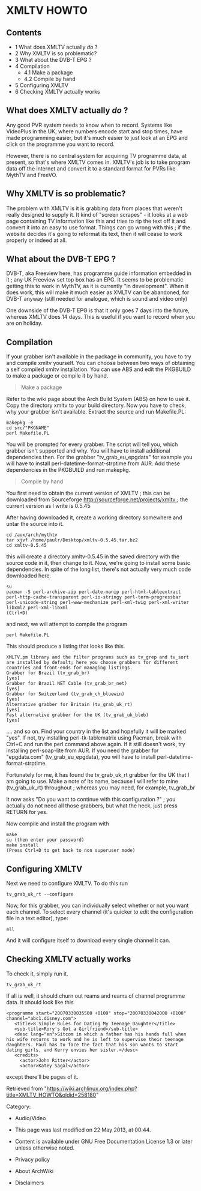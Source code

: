 XMLTV HOWTO
===========

Contents
--------

-   1 What does XMLTV actually *do* ?
-   2 Why XMLTV is so problematic?
-   3 What about the DVB-T EPG ?
-   4 Compilation
    -   4.1 Make a package
    -   4.2 Compile by hand
-   5 Configuring XMLTV
-   6 Checking XMLTV actually works

What does XMLTV actually *do* ?
-------------------------------

Any good PVR system needs to know when to record. Systems like VideoPlus
in the UK, where numbers encode start and stop times, have made
programming easier, but it's much easier to just look at an EPG and
click on the programme you want to record.

However, there is no central system for acquiring TV programme data, at
present, so that's where XMLTV comes in. XMLTV's job is to take program
data off the internet and convert it to a standard format for PVRs like
MythTV and FreeVO.

Why XMLTV is so problematic?
----------------------------

The problem with XMLTV is it is grabbing data from places that weren't
really designed to supply it. It kind of "screen scrapes" - it looks at
a web page containing TV information like this and tries to rip the text
off it and convert it into an easy to use format. Things can go wrong
with this ; if the website decides it's going to reformat its text, then
it will cease to work properly or indeed at all.

What about the DVB-T EPG ?
--------------------------

DVB-T, aka Freeview here, has programme guide information embedded in
it ; any UK Freeview set top box has an EPG. It seems to be problematic
getting this to work in MythTV, as it is currently "in development".
When it does work, this will make it much easier as XMLTV can be
abandoned, for DVB-T anyway (still needed for analogue, which is sound
and video only)

One downside of the DVB-T EPG is that it only goes 7 days into the
future, whereas XMLTV does 14 days. This is useful if you want to record
when you are on holiday.

Compilation
-----------

If your grabber isn't available in the package in community, you have to
try and compile xmltv yourself. You can choose between two ways of
obtaining a self compiled xmltv installation. You can use ABS and edit
the PKGBUILD to make a package or compile it by hand.

> Make a package

Refer to the wiki page about the Arch Build System (ABS) on how to use
it. Copy the directory xmltv to your build directory. Now you have to
check, why your grabber isn't available. Extract the source and run
Makefile.PL:

    makepkg -e
    cd src/"PKGNAME"
    perl Makefile.PL

You will be prompted for every grabber. The script will tell you, which
grabber isn't supported and why. You will have to install additional
dependencies then. For the grabber "tv_grab_eu_epgdata" for example you
will have to install perl-datetime-format-strptime from AUR. Add these
dependencies in the PKGBUILD and run makepkg.

> Compile by hand

You first need to obtain the current version of XMLTV ; this can be
downloaded from Sourceforge http://sourceforge.net/projects/xmltv ; the
current version as I write is 0.5.45

After having downloaded it, create a working directory somewhere and
untar the source into it.

    cd /aux/arch/mythtv
    tar xjvf /home/paulr/Desktop/xmltv-0.5.45.tar.bz2 
    cd xmltv-0.5.45

this will create a directory xmltv-0.5.45 in the saved directory with
the source code in it, then change to it. Now, we're going to install
some basic dependencies. In spite of the long list, there's not actually
very much code downloaded here.

    su
    pacman -S perl-archive-zip perl-date-manip perl-html-tableextract perl-http-cache-transparent perl-io-stringy perl-term-progressbar perl-unicode-string perl-www-mechanize perl-xml-twig perl-xml-writer libxml2 perl-xml-libxml
    (Ctrl+D)

and next, we will attempt to compile the program

    perl Makefile.PL

This should produce a listing that looks like this.

    XMLTV.pm library and the filter programs such as tv_grep and tv_sort
    are installed by default; here you choose grabbers for different
    countries and front-ends for managing listings.
    Grabber for Brazil (tv_grab_br)                                    [yes]
    Grabber for Brazil NET Cable (tv_grab_br_net)                      [yes]
    Grabber for Switzerland (tv_grab_ch_bluewin)                       [yes]
    Alternative grabber for Britain (tv_grab_uk_rt)                    [yes]
    Fast alternative grabber for the UK (tv_grab_uk_bleb)              [yes]

.... and so on. Find your country in the list and hopefully it will be
marked "yes". If not, try installing perl-tk-tablematrix using Pacman,
break with Ctrl+C and run the perl command above again. If it still
doesn't work, try installing perl-soap-lite from AUR. If you need the
grabber for "epgdata.com" (tv_grab_eu_epgdata), you will have to install
perl-datetime-format-strptime.

Fortunately for me, it has found the tv_grab_uk_rt grabber for the UK
that I am going to use. Make a note of its name, because I will refer to
mine (tv_grab_uk_rt) throughout ; whereas you may need, for example,
tv_grab_br

It now asks "Do you want to continue with this configuration ?" ; you
actually do not need all those grabbers, but what the heck, just press
RETURN for yes.

Now compile and install the program with

    make
    su (then enter your password)
    make install
    (Press Ctrl+D to get back to non superuser mode)

Configuring XMLTV
-----------------

Next we need to configure XMLTV. To do this run

    tv_grab_uk_rt --configure

Now, for this grabber, you can individually select whether or not you
want each channel. To select every channel (it's quicker to edit the
configuration file in a text editor), type:

    all

And it will configure itself to download every single channel it can.

Checking XMLTV actually works
-----------------------------

To check it, simply run it.

    tv_grab_uk_rt

If all is well, it should churn out reams and reams of channel programme
data. It should look like this

    <programme start="20070330035500 +0100" stop="20070330042000 +0100" channel="abc1.disney.com">
       <title>8 Simple Rules for Dating My Teenage Daughter</title>
       <sub-title>Rory's Got a Girlfriend</sub-title>
       <desc lang="en">Sitcom in which a father has his hands full when his wife returns to work and he is left to supervise their teenage daughters. Paul has to face the fact that his son wants to start dating girls, and Kerry envies her sister.</desc>
       <credits>
         <actor>John Ritter</actor>
         <actor>Katey Sagal</actor>

except there'll be pages of it.

Retrieved from
"https://wiki.archlinux.org/index.php?title=XMLTV_HOWTO&oldid=258180"

Category:

-   Audio/Video

-   This page was last modified on 22 May 2013, at 00:44.
-   Content is available under GNU Free Documentation License 1.3 or
    later unless otherwise noted.
-   Privacy policy
-   About ArchWiki
-   Disclaimers
